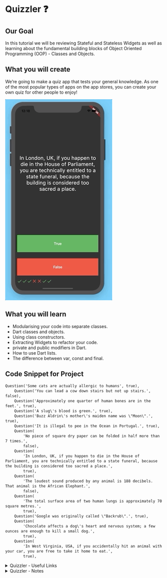 # Quizzler ❓

## Our Goal

In this tutorial we will be reviewing Stateful and Stateless Widgets as well as learning about the fundamental building blocks of Object Oriented Programming (OOP) - Classes and Objects. 


## What you will create

We’re going to make a quiz app that tests your general knowledge. As one of the most popular types of apps on the app stores, you can create your own quiz for other people to enjoy!

![Finished App](../general_resources/prj_gifs/quizzler-demo.gif)

## What you will learn

- Modularising your code into separate classes.
- Dart classes and objects.
- Using class constructors.
- Extracting Widgets to refactor your code.
- private and public modifiers in Dart.
- How to use Dart lists.
- The difference between var, const and final.

## Code Snippet for Project

```
Question('Some cats are actually allergic to humans', true),
    Question('You can lead a cow down stairs but not up stairs.', false),
    Question('Approximately one quarter of human bones are in the feet.', true),
    Question('A slug\'s blood is green.', true),
    Question('Buzz Aldrin\'s mother\'s maiden name was \"Moon\".', true),
    Question('It is illegal to pee in the Ocean in Portugal.', true),
    Question(
        'No piece of square dry paper can be folded in half more than 7 times.',
        false),
    Question(
        'In London, UK, if you happen to die in the House of Parliament, you are technically entitled to a state funeral, because the building is considered too sacred a place.',
        true),
    Question(
        'The loudest sound produced by any animal is 188 decibels. That animal is the African Elephant.',
        false),
    Question(
        'The total surface area of two human lungs is approximately 70 square metres.',
        true),
    Question('Google was originally called \"Backrub\".', true),
    Question(
        'Chocolate affects a dog\'s heart and nervous system; a few ounces are enough to kill a small dog.',
        true),
    Question(
        'In West Virginia, USA, if you accidentally hit an animal with your car, you are free to take it home to eat.',
        true),

```

<details>
  <summary>Quizzler - Useful Links</summary>

  1. [ButtonStyle Class](https://api.flutter.dev/flutter/material/ButtonStyle-class.html)
  2. [Color Class](https://api.flutter.dev/flutter/dart-ui/Color-class.html)
  3. [How can I change the background color of a textbutton in flutter?](https://stackoverflow.com/questions/66547273/how-can-i-change-the-background-color-of-a-textbutton-in-flutter)
</details>

<details>
  <summary>Quizzler - Notes</summary>

  * To style the `TextButton` widget we have to add the `style: ButtonStyle()` attribute, every reference to color styling inside the `ButtonStyle()` you have to send a `MaterialStateProperty` and to use `Colors.color` then you have to use `MaterialStateProperty.all(Colors.color),`. For reference go to this [link](https://stackoverflow.com/questions/66547273/how-can-i-change-the-background-color-of-a-textbutton-in-flutter) or to the 3rd link in the **Quizzler - Useful Links**. 
</details>